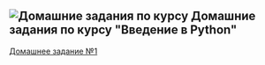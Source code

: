 ## ![Домашние задания по курсу](https://png.icons8.com/office/25/000000/home-page.png)    Домашние задания по курсу "Введение в Python"
[Домашнее задание №1](https://github.com/Admink0/python/blob/master/Project_1.ipynb)
